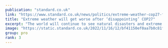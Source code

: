 ```yaml
---
publication: "standard.co.uk"
link: "https://www.standard.co.uk/news/politics/extreme-weather-cop27-fossil-fuels-agreement-climate-change-b1041390.html"
title: "Extreme weather will get worse after ‘disappointing’ COP27"
excerpt: "The world will continue to see natural disasters and extreme weather conditions driven by climate change after nations failed to agree limiting the use of fossil fuels at COP27, a leading scientist wa"
image: "https://static.standard.co.uk/2022/11/16/12/bf41150ef0aa7b0c81f234563235cc7eY29udGVudHNlYXJjaGFwaSwxNjY4Njg1MTk3-2.69650440.jpg?width=1200&width=1200&auto=webp&quality=75"
group: pro
rank: 3
---
```

